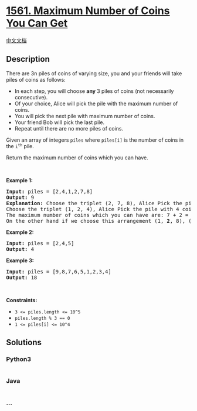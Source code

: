 # [1561. Maximum Number of Coins You Can Get](https://leetcode.com/problems/maximum-number-of-coins-you-can-get)

[中文文档](/solution/1500-1599/1561.Maximum%20Number%20of%20Coins%20You%20Can%20Get/README.md)

## Description

<p>There are 3n&nbsp;piles of coins of&nbsp;varying size, you and your friends will take piles of coins as follows:</p>

<ul>
	<li>In each step, you will choose <strong>any&nbsp;</strong>3 piles of coins (not necessarily consecutive).</li>
	<li>Of your choice,&nbsp;Alice&nbsp;will pick&nbsp;the pile with the maximum number of coins.</li>
	<li>You will pick the next pile with maximum number of coins.</li>
	<li>Your friend Bob will pick the last pile.</li>
	<li>Repeat&nbsp;until&nbsp;there are no more piles of coins.</li>
</ul>

<p>Given an array of integers <code>piles</code>&nbsp;where <code>piles[i]</code> is the number of coins in the <code>i<sup>th</sup></code> pile.</p>

<p>Return the maximum number of coins which you can have.</p>

<p>&nbsp;</p>
<p><strong>Example 1:</strong></p>

<pre>
<strong>Input:</strong> piles = [2,4,1,2,7,8]
<strong>Output:</strong> 9
<strong>Explanation: </strong>Choose the triplet (2, 7, 8), Alice Pick the pile with 8 coins, you the pile with <strong>7</strong> coins and Bob the last one.
Choose the triplet (1, 2, 4), Alice Pick the pile with 4 coins, you the pile with <strong>2</strong> coins and Bob the last one.
The maximum number of coins which you can have are: 7 + 2 = 9.
On the other hand if we choose this arrangement (1, <strong>2</strong>, 8), (2, <strong>4</strong>, 7) you only get 2 + 4 = 6 coins which is not optimal.
</pre>

<p><strong>Example 2:</strong></p>

<pre>
<strong>Input:</strong> piles = [2,4,5]
<strong>Output:</strong> 4
</pre>

<p><strong>Example 3:</strong></p>

<pre>
<strong>Input:</strong> piles = [9,8,7,6,5,1,2,3,4]
<strong>Output:</strong> 18
</pre>

<p>&nbsp;</p>
<p><strong>Constraints:</strong></p>

<ul>
	<li><code>3 &lt;= piles.length &lt;= 10^5</code></li>
	<li><code>piles.length % 3 == 0</code></li>
	<li><code>1 &lt;= piles[i] &lt;= 10^4</code></li>
</ul>

## Solutions

<!-- tabs:start -->

### **Python3**

```python

```

### **Java**

```java

```

### **...**

```

```

<!-- tabs:end -->
